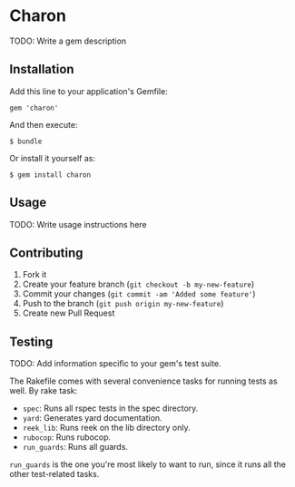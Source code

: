 # Charon

TODO: Write a gem description

## Installation

Add this line to your application's Gemfile:

    gem 'charon'

And then execute:

    $ bundle

Or install it yourself as:

    $ gem install charon

## Usage

TODO: Write usage instructions here

## Contributing

1. Fork it
2. Create your feature branch (`git checkout -b my-new-feature`)
3. Commit your changes (`git commit -am 'Added some feature'`)
4. Push to the branch (`git push origin my-new-feature`)
5. Create new Pull Request


## Testing

TODO: Add information specific to your gem's test suite.

The Rakefile comes with several convenience tasks for running tests as well. By rake task:

  + `spec`: Runs all rspec tests in the spec directory.
  + `yard`: Generates yard documentation.
  + `reek_lib`: Runs reek on the lib directory only.
  + `rubocop`: Runs rubocop.
  + `run_guards`: Runs all guards.

`run_guards` is the one you're most likely to want to run, since it runs all the other test-related tasks.

